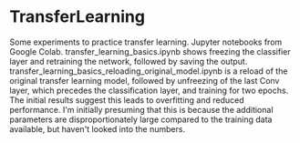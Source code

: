 # TransferLearning
 Some experiments to practice transfer learning.
 Jupyter notebooks from Google Colab.
 transfer_learning_basics.ipynb shows freezing the classifier layer and 
 retraining the network, followed by saving the output.
transfer_learning_basics_reloading_original_model.ipynb is a reload of 
the original transfer learning model, followed by unfreezing of the 
last Conv layer, which precedes the classification layer, and training 
for two epochs. The initial results suggest this leads to overfitting 
and reduced performance. I'm initially presuming that this is because
the additional parameters are disproportionately large compared to 
the training data available, but haven't looked into the numbers. 
